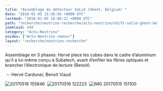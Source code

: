 ```yaml
---
title: "Assemblage du détecteur SoLid (Ghent, Belgium) "
date: "2018-01-05 15:36:56 +0000 UTC"
lastmod: "2018-01-05 16:06:22 +0000 UTC"
path: "recherche/neutrino-recherche/actu-neutrino/shift-solid-ghent-belgium.md"
joomlaid: 440
category: "Actu-Neutrino"
asides: ["Actu-Neutrino.+menu+"]
layout: "recherche/neutrino-recherche"
---
```

Assemblage en 3 phases: Hervé place les cubes dans le cadre d’aluminium qu’il a lui-même conçu à Subatech, avant d’enfiler les fibres optiques et brancher l’électronique de lecture (Benoit). 

 -- Hervé Carduner, Benoit Viaud 

![20170516 155846](images/Recherche/neutrino/Solid/gallery_/ShiftGhent1/20170516_155846.jpg "Assembling one of the SoLid planes with 256 cubes ")  ![20170516 122223](images/Recherche/neutrino/Solid/gallery_/ShiftGhent1/20170516_122223.jpg "Inserting the optical fibers ")  ![IMG 20170515 151100](images/Recherche/neutrino/Solid/gallery_/ShiftGhent1/IMG_20170515_151100.jpg "Connecting the electronics")
